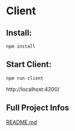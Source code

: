 # Client

## Install:
`npm install`

## Start Client:
`npm run client`

http://localhost:4200/

## Full Project Infos
[README.md](../README.md)